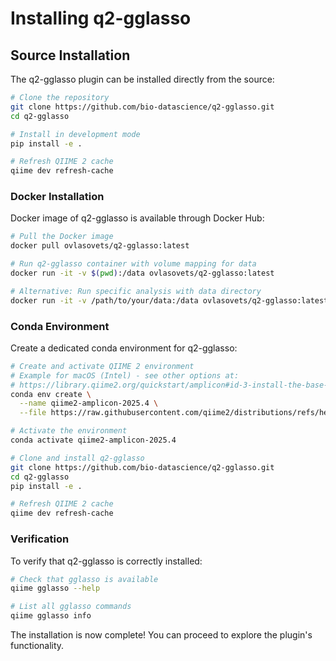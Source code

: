 # Installing q2-gglasso

## Source Installation

The q2-gglasso plugin can be installed directly from the source:

```bash
# Clone the repository
git clone https://github.com/bio-datascience/q2-gglasso.git
cd q2-gglasso

# Install in development mode
pip install -e .

# Refresh QIIME 2 cache
qiime dev refresh-cache
```

### Docker Installation

Docker image of q2-gglasso is available through Docker Hub:

```bash
# Pull the Docker image
docker pull ovlasovets/q2-gglasso:latest

# Run q2-gglasso container with volume mapping for data
docker run -it -v $(pwd):/data ovlasovets/q2-gglasso:latest

# Alternative: Run specific analysis with data directory
docker run -it -v /path/to/your/data:/data ovlasovets/q2-gglasso:latest qiime gglasso --help
```

### Conda Environment

Create a dedicated conda environment for q2-gglasso:

```bash
# Create and activate QIIME 2 environment
# Example for macOS (Intel) - see other options at:
# https://library.qiime2.org/quickstart/amplicon#id-3-install-the-base-distributions-conda-environment
conda env create \
  --name qiime2-amplicon-2025.4 \
  --file https://raw.githubusercontent.com/qiime2/distributions/refs/heads/dev/2025.4/amplicon/released/qiime2-amplicon-macos-latest-conda.yml

# Activate the environment
conda activate qiime2-amplicon-2025.4

# Clone and install q2-gglasso
git clone https://github.com/bio-datascience/q2-gglasso.git
cd q2-gglasso
pip install -e .

# Refresh QIIME 2 cache
qiime dev refresh-cache
```

### Verification

To verify that q2-gglasso is correctly installed:

```bash
# Check that gglasso is available
qiime gglasso --help

# List all gglasso commands
qiime gglasso info
```

The installation is now complete! You can proceed to explore the plugin's functionality.